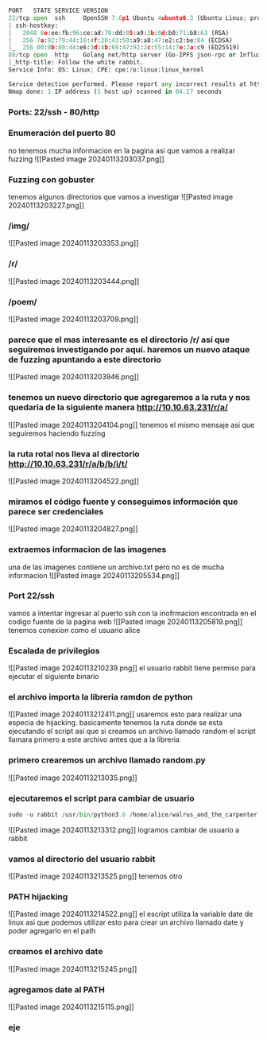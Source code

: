 ```python
PORT   STATE SERVICE VERSION
22/tcp open  ssh     OpenSSH 7.6p1 Ubuntu 4ubuntu0.3 (Ubuntu Linux; protocol 2.0)
| ssh-hostkey: 
|   2048 8e:ee:fb:96:ce:ad:70:dd:05:a9:3b:0d:b0:71:b8:63 (RSA)
|   256 7a:92:79:44:16:4f:20:43:50:a9:a8:47:e2:c2:be:84 (ECDSA)
|_  256 00:0b:80:44:e6:3d:4b:69:47:92:2c:55:14:7e:2a:c9 (ED25519)
80/tcp open  http    Golang net/http server (Go-IPFS json-rpc or InfluxDB API)
|_http-title: Follow the white rabbit.
Service Info: OS: Linux; CPE: cpe:/o:linux:linux_kernel

Service detection performed. Please report any incorrect results at https://nmap.org/submit/ .
Nmap done: 1 IP address (1 host up) scanned in 84.27 seconds
```

### Ports: 22/ssh - 80/http

### Enumeración del puerto 80
no tenemos mucha informacion en la pagina asi que vamos a realizar fuzzing
![[Pasted image 20240113203037.png]]

### Fuzzing con gobuster
tenemos algunos directorios que vamos a investigar 
![[Pasted image 20240113203227.png]]

### /img/
![[Pasted image 20240113203353.png]]

### /r/
![[Pasted image 20240113203444.png]]

### /poem/
![[Pasted image 20240113203709.png]]

### parece que el mas interesante es el directorio /r/ así que seguiremos investigando por aquí. haremos un nuevo ataque de fuzzing apuntando a este directorio
![[Pasted image 20240113203946.png]]

### tenemos un nuevo directorio que agregaremos a la ruta y nos quedaria de la siguiente manera http://10.10.63.231/r/a/
![[Pasted image 20240113204104.png]]
tenemos el mismo mensaje asi que seguiremos haciendo fuzzing

### la ruta rotal nos lleva al directorio http://10.10.63.231/r/a/b/b/i/t/
![[Pasted image 20240113204522.png]]

### miramos el código fuente y conseguimos información que parece ser credenciales
![[Pasted image 20240113204827.png]]

### extraemos informacion de las imagenes 
una de las imagenes contiene un archivo.txt pero no es de mucha informacion
![[Pasted image 20240113205534.png]]

### Port 22/ssh
vamos a intentar ingresar al puerto ssh con la inofrmacion encontrada en el codigo fuente de la pagina web
![[Pasted image 20240113205819.png]]
tenemos conexion como el usuario alice

### Escalada de privilegios 
![[Pasted image 20240113210239.png]]
el usuario rabbit tiene permiso para ejecutar el siguiente binario
### el archivo importa la libreria ramdon de python
![[Pasted image 20240113212411.png]]
usaremos esto para realizar una especia de hijacking. basicamente tenemos la ruta donde se esta ejecutando el script asi que si creamos un archivo llamado random el script llamara primero a este archivo antes que a la libreria 
### primero crearemos un archivo llamado random.py
![[Pasted image 20240113213035.png]]

### ejecutaremos el script para cambiar de usuario

```python
sudo -u rabbit /usr/bin/python3.6 /home/alice/walrus_and_the_carpenter.py
```

![[Pasted image 20240113213312.png]]
logramos cambiar de usuario a rabbit

### vamos al directorio del usuario rabbit
![[Pasted image 20240113213525.png]]
tenemos otro 

### PATH hijacking 
![[Pasted image 20240113214522.png]]
el escript utiliza la variable date de linux asi que podemos utilizar esto para crear un archivo llamado date y poder agregarlo en el path

### creamos el archivo date 

![[Pasted image 20240113215245.png]]
### agregamos date al PATH
![[Pasted image 20240113215115.png]]

### eje